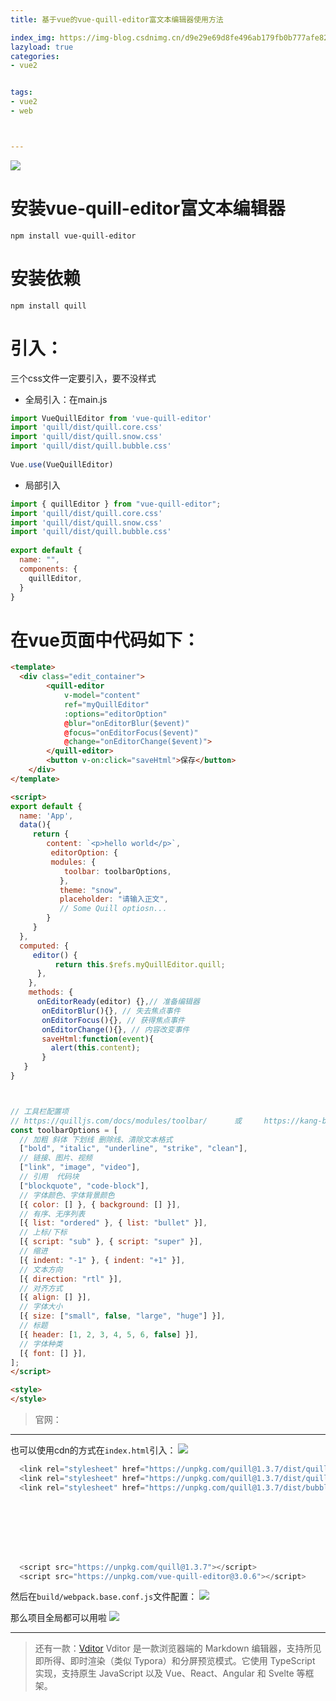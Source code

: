 ```yaml
---
title: 基于vue的vue-quill-editor富文本编辑器使用方法

index_img: https://img-blog.csdnimg.cn/d9e29e69d8fe496ab179fb0b777afe82.png
lazyload: true
categories:
- vue2


tags:
- vue2
- web



---
```






![](https://img-blog.csdnimg.cn/d9e29e69d8fe496ab179fb0b777afe82.png)

# 安装vue-quill-editor富文本编辑器
```
npm install vue-quill-editor
```
# 安装依赖


```
npm install quill
```
# 引入：
三个css文件一定要引入，要不没样式
- 全局引入：在main.js
```javascript
import VueQuillEditor from 'vue-quill-editor'
import 'quill/dist/quill.core.css'
import 'quill/dist/quill.snow.css'
import 'quill/dist/quill.bubble.css'
  
Vue.use(VueQuillEditor)
```

- 局部引入
```javascript
import { quillEditor } from "vue-quill-editor";
import 'quill/dist/quill.core.css'
import 'quill/dist/quill.snow.css'
import 'quill/dist/quill.bubble.css'
  
export default {
  name: "",
  components: {
    quillEditor,
  }
}
```

# 在vue页面中代码如下：
```html
<template>
  <div class="edit_container">
        <quill-editor 
            v-model="content" 
            ref="myQuillEditor" 
            :options="editorOption" 
            @blur="onEditorBlur($event)"
            @focus="onEditorFocus($event)"
            @change="onEditorChange($event)">
        </quill-editor>
        <button v-on:click="saveHtml">保存</button>
    </div>  
</template>

<script>
export default {
  name: 'App',
  data(){
     return {
        content: `<p>hello world</p>`,
         editorOption: {
		 modules: {
	        toolbar: toolbarOptions,
	       },
	       theme: "snow",
	       placeholder: "请输入正文",
	       // Some Quill optiosn...
		}
     }
  },
  computed: {
     editor() {
          return this.$refs.myQuillEditor.quill;
      },
    },
    methods: {
      onEditorReady(editor) {},// 准备编辑器
       onEditorBlur(){}, // 失去焦点事件
       onEditorFocus(){}, // 获得焦点事件
       onEditorChange(){}, // 内容改变事件
       saveHtml:function(event){
         alert(this.content);
       }
   }
}



// 工具栏配置项
// https://quilljs.com/docs/modules/toolbar/      或     https://kang-bing-kui.gitbook.io/quill/wen-dang-document/mo-kuai-modules/toolbar
const toolbarOptions = [
  // 加粗 斜体 下划线 删除线、清除文本格式
  ["bold", "italic", "underline", "strike", "clean"],
  // 链接、图片、视频
  ["link", "image", "video"],
  // 引用  代码块
  ["blockquote", "code-block"],
  // 字体颜色、字体背景颜色
  [{ color: [] }, { background: [] }],
  // 有序、无序列表
  [{ list: "ordered" }, { list: "bullet" }],
  // 上标/下标
  [{ script: "sub" }, { script: "super" }],
  // 缩进
  [{ indent: "-1" }, { indent: "+1" }],
  // 文本方向
  [{ direction: "rtl" }],
  // 对齐方式
  [{ align: [] }],
  // 字体大小
  [{ size: ["small", false, "large", "huge"] }],
  // 标题
  [{ header: [1, 2, 3, 4, 5, 6, false] }],
  // 字体种类
  [{ font: [] }],
];
</script>

<style>
</style>
```




> 官网：


---


也可以使用cdn的方式在`index.html`引入：
![](https://img-blog.csdnimg.cn/788f22c0953040a8ab231295200d49b1.png)
```javascript
  <link rel="stylesheet" href="https://unpkg.com/quill@1.3.7/dist/quill.core.css">
  <link rel="stylesheet" href="https://unpkg.com/quill@1.3.7/dist/quill.snow.css">
  <link rel="stylesheet" href="https://unpkg.com/quill@1.3.7/dist/bubble.core.css">








  <script src="https://unpkg.com/quill@1.3.7"></script>
  <script src="https://unpkg.com/vue-quill-editor@3.0.6"></script>
```


然后在`build/webpack.base.conf.js`文件配置：
![](https://img-blog.csdnimg.cn/3470db0f7bf3484fa06bdfb623402709.png)

那么项目全局都可以用啦
![](https://img-blog.csdnimg.cn/8d6b19d848d840a6a96081cf42abee45.png)



---



>还有一款：[Vditor](https://b3log.org/vditor/?utm_source=ld246.com)
>Vditor 是一款浏览器端的 Markdown 编辑器，支持所见即所得、即时渲染（类似 Typora）和分屏预览模式。它使用 TypeScript 实现，支持原生 JavaScript 以及 Vue、React、Angular 和 Svelte 等框架。
